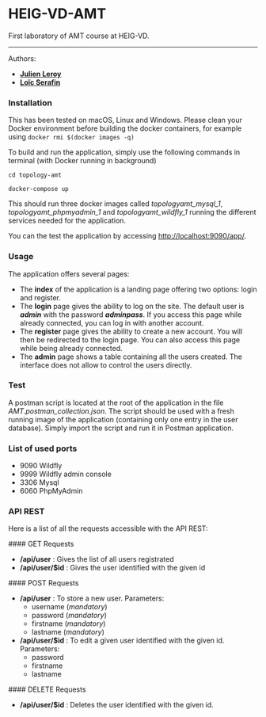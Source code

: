 HEIG-VD-AMT
==========

First laboratory of AMT course at HEIG-VD.

-------------

Authors:
- [**Julien Leroy**](https://github.com/limayankee)
- [**Loïc Serafin**](https://github.com/pikkle)

### Installation
This has been tested on macOS, Linux and Windows.
Please clean your Docker environment before building the docker containers, for example using `docker rmi $(docker images -q)`

To build and run the application, simply use the following commands in terminal (with Docker running in background)

`cd topology-amt`

`docker-compose up`

This should run three docker images called *topologyamt_mysql_1*, *topologyamt_phpmyadmin_1* and *topologyamt_wildfly_1* running the different services needed for the application.

You can the test the application by accessing [http://localhost:9090/app/](http://localhost:9090/app/).

### Usage
The application offers several pages:
- The **index** of the application is a landing page offering two options: login and register.
- The **login** page gives the ability to log on the site. The default user is ***admin*** with the password ***adminpass***. If you access this page while already connected, you can log in with another account.
- The **register** page gives the ability to create a new account. You will then be redirected to the login page. You can also access this page while being already connected.
- The **admin** page shows a table containing all the users created. The interface does not allow to control the users directly.

### Test
A postman script is located at the root of the application in the file *AMT.postman_collection.json*.
The script should be used with a fresh running image of the application (containing only one entry in the user database). 
Simply import the script and run it in Postman application.

### List of used ports

- 9090 Wildfly
- 9999 Wildfly admin console
- 3306 Mysql
- 6060 PhpMyAdmin

### API REST
Here is a list of all the requests accessible with the API REST:

#### GET Requests
- **/api/user** : Gives the list of all users registrated
- **/api/user/$id** : Gives the user identified with the given id

#### POST Requests
- **/api/user** : To store a new user. Parameters:
  - username (*mandatory*)
  - password (*mandatory*)
  - firstname (*mandatory*)
  - lastname (*mandatory*)
- **/api/user/$id** : To edit a given user identified with the given id. Parameters:
  - password
  - firstname
  - lastname

#### DELETE Requests
- **/api/user/$id** : Deletes the user identified with the given id.


